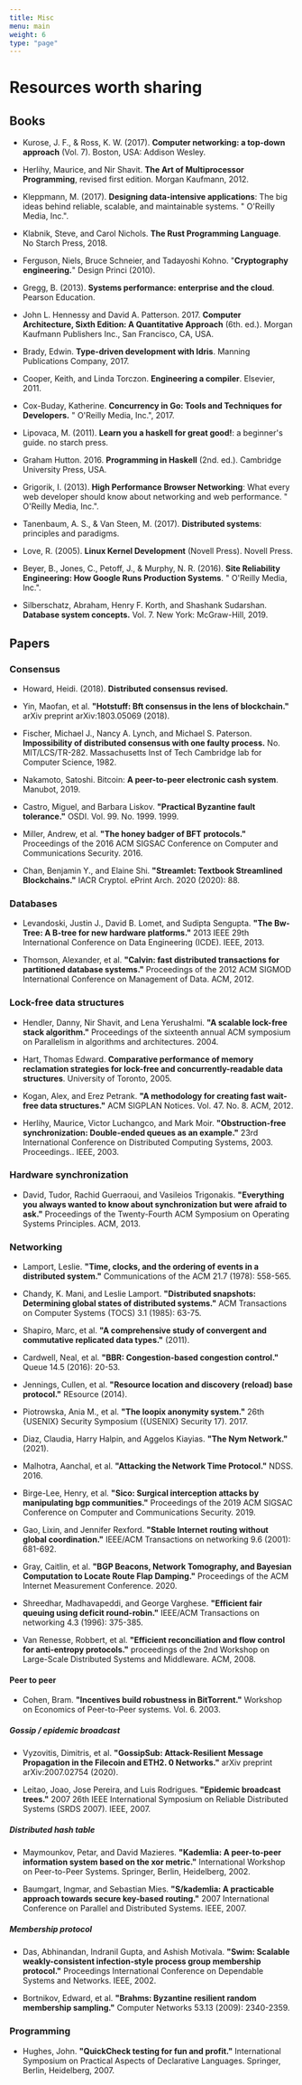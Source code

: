 ```yaml
---
title: Misc
menu: main
weight: 6
type: "page"
---
```


# Resources worth sharing

## Books

- Kurose, J. F., & Ross, K. W. (2017). **Computer networking: a top-down
  approach** (Vol. 7). Boston, USA: Addison Wesley.

- Herlihy, Maurice, and Nir Shavit. **The Art of Multiprocessor Programming**,
  revised first edition. Morgan Kaufmann, 2012.

- Kleppmann, M. (2017). **Designing data-intensive applications**: The big ideas
  behind reliable, scalable, and maintainable systems. " O'Reilly Media, Inc.".

- Klabnik, Steve, and Carol Nichols. **The Rust Programming Language**. No
  Starch Press, 2018.

- Ferguson, Niels, Bruce Schneier, and Tadayoshi Kohno. "**Cryptography
  engineering.**" Design Princi (2010).

- Gregg, B. (2013). **Systems performance: enterprise and the cloud**. Pearson
  Education.

- John L. Hennessy and David A. Patterson. 2017. **Computer Architecture, Sixth
  Edition: A Quantitative Approach** (6th. ed.). Morgan Kaufmann Publishers
  Inc., San Francisco, CA, USA.

- Brady, Edwin. **Type-driven development with Idris**. Manning Publications
  Company, 2017.

- Cooper, Keith, and Linda Torczon. **Engineering a compiler**. Elsevier, 2011.

- Cox-Buday, Katherine. **Concurrency in Go: Tools and Techniques for
  Developers.** " O'Reilly Media, Inc.", 2017.

- Lipovaca, M. (2011). **Learn you a haskell for great good!**: a beginner's
  guide. no starch press.

- Graham Hutton. 2016. **Programming in Haskell** (2nd. ed.). Cambridge
  University Press, USA.

- Grigorik, I. (2013). **High Performance Browser Networking**: What every web
  developer should know about networking and web performance. " O'Reilly Media,
  Inc.".

- Tanenbaum, A. S., & Van Steen, M. (2017). **Distributed systems**: principles and
  paradigms.

- Love, R. (2005). **Linux Kernel Development** (Novell Press). Novell Press.

- Beyer, B., Jones, C., Petoff, J., & Murphy, N. R. (2016). **Site Reliability
  Engineering: How Google Runs Production Systems**. " O'Reilly Media, Inc.".

- Silberschatz, Abraham, Henry F. Korth, and Shashank Sudarshan. **Database
  system concepts.** Vol. 7. New York: McGraw-Hill, 2019.


## Papers

### Consensus

- Howard, Heidi. (2018). **Distributed consensus revised.**

- Yin, Maofan, et al. **"Hotstuff: Bft consensus in the lens of blockchain."**
  arXiv preprint arXiv:1803.05069 (2018).

- Fischer, Michael J., Nancy A. Lynch, and Michael S. Paterson. **Impossibility
  of distributed consensus with one faulty process.** No. MIT/LCS/TR-282.
  Massachusetts Inst of Tech Cambridge lab for Computer Science, 1982.

- Nakamoto, Satoshi. Bitcoin: **A peer-to-peer electronic cash system**.
  Manubot, 2019.

- Castro, Miguel, and Barbara Liskov. **"Practical Byzantine fault tolerance."**
  OSDI. Vol. 99. No. 1999. 1999.

- Miller, Andrew, et al. **"The honey badger of BFT protocols."** Proceedings of
  the 2016 ACM SIGSAC Conference on Computer and Communications Security. 2016.

- Chan, Benjamin Y., and Elaine Shi. **"Streamlet: Textbook Streamlined
  Blockchains."** IACR Cryptol. ePrint Arch. 2020 (2020): 88.


### Databases

- Levandoski, Justin J., David B. Lomet, and Sudipta Sengupta. **"The Bw-Tree: A
  B-tree for new hardware platforms."** 2013 IEEE 29th International Conference
  on Data Engineering (ICDE). IEEE, 2013.

- Thomson, Alexander, et al. **"Calvin: fast distributed transactions for
  partitioned database systems."** Proceedings of the 2012 ACM SIGMOD
  International Conference on Management of Data. ACM, 2012.


### Lock-free data structures

- Hendler, Danny, Nir Shavit, and Lena Yerushalmi. **"A scalable lock-free stack
  algorithm."** Proceedings of the sixteenth annual ACM symposium on Parallelism
  in algorithms and architectures. 2004.

- Hart, Thomas Edward. **Comparative performance of memory reclamation strategies
  for lock-free and concurrently-readable data structures**. University of
  Toronto, 2005.

- Kogan, Alex, and Erez Petrank. **"A methodology for creating fast wait-free
  data structures."** ACM SIGPLAN Notices. Vol. 47. No. 8. ACM, 2012.

- Herlihy, Maurice, Victor Luchangco, and Mark Moir. **"Obstruction-free
  synchronization: Double-ended queues as an example."** 23rd International
  Conference on Distributed Computing Systems, 2003. Proceedings.. IEEE, 2003.


### Hardware synchronization

- David, Tudor, Rachid Guerraoui, and Vasileios Trigonakis. **"Everything you
  always wanted to know about synchronization but were afraid to ask."**
  Proceedings of the Twenty-Fourth ACM Symposium on Operating Systems
  Principles. ACM, 2013.


### Networking

- Lamport, Leslie. **"Time, clocks, and the ordering of events in a distributed
  system."** Communications of the ACM 21.7 (1978): 558-565.

- Chandy, K. Mani, and Leslie Lamport. **"Distributed snapshots: Determining
  global states of distributed systems."** ACM Transactions on Computer Systems
  (TOCS) 3.1 (1985): 63-75.

- Shapiro, Marc, et al. **"A comprehensive study of convergent and commutative
  replicated data types."** (2011).

- Cardwell, Neal, et al. **"BBR: Congestion-based congestion control."** Queue
  14.5 (2016): 20-53.

- Jennings, Cullen, et al. **"Resource location and discovery (reload) base
  protocol."** REsource (2014).

- Piotrowska, Ania M., et al. **"The loopix anonymity system."** 26th {USENIX}
  Security Symposium ({USENIX} Security 17). 2017.

- Diaz, Claudia, Harry Halpin, and Aggelos Kiayias. **"The Nym Network."**
  (2021).

- Malhotra, Aanchal, et al. **"Attacking the Network Time Protocol."** NDSS.
  2016.

- Birge-Lee, Henry, et al. **"Sico: Surgical interception attacks by
  manipulating bgp communities."** Proceedings of the 2019 ACM SIGSAC Conference
  on Computer and Communications Security. 2019.

- Gao, Lixin, and Jennifer Rexford. **"Stable Internet routing without global
  coordination."** IEEE/ACM Transactions on networking 9.6 (2001): 681-692.

- Gray, Caitlin, et al. **"BGP Beacons, Network Tomography, and Bayesian
  Computation to Locate Route Flap Damping."** Proceedings of the ACM Internet
  Measurement Conference. 2020.

- Shreedhar, Madhavapeddi, and George Varghese. **"Efficient fair queuing using
  deficit round-robin."** IEEE/ACM Transactions on networking 4.3 (1996):
  375-385.

- Van Renesse, Robbert, et al. **"Efficient reconciliation and flow control for
  anti-entropy protocols."** proceedings of the 2nd Workshop on Large-Scale
  Distributed Systems and Middleware. ACM, 2008.


#### Peer to peer

- Cohen, Bram. **"Incentives build robustness in BitTorrent."** Workshop on
  Economics of Peer-to-Peer systems. Vol. 6. 2003.

##### Gossip / epidemic broadcast

- Vyzovitis, Dimitris, et al. **"GossipSub: Attack-Resilient Message Propagation
  in the Filecoin and ETH2. 0 Networks."** arXiv preprint arXiv:2007.02754
  (2020).

- Leitao, Joao, Jose Pereira, and Luis Rodrigues. **"Epidemic broadcast
  trees."** 2007 26th IEEE International Symposium on Reliable Distributed
  Systems (SRDS 2007). IEEE, 2007.


##### Distributed hash table

- Maymounkov, Petar, and David Mazieres. **"Kademlia: A peer-to-peer information
  system based on the xor metric."** International Workshop on Peer-to-Peer
  Systems. Springer, Berlin, Heidelberg, 2002.

- Baumgart, Ingmar, and Sebastian Mies. **"S/kademlia: A practicable approach
  towards secure key-based routing."** 2007 International Conference on Parallel
  and Distributed Systems. IEEE, 2007.


##### Membership protocol

- Das, Abhinandan, Indranil Gupta, and Ashish Motivala. **"Swim: Scalable
  weakly-consistent infection-style process group membership protocol."**
  Proceedings International Conference on Dependable Systems and Networks. IEEE,
  2002.

- Bortnikov, Edward, et al. **"Brahms: Byzantine resilient random membership
  sampling."** Computer Networks 53.13 (2009): 2340-2359.


### Programming

- Hughes, John. **"QuickCheck testing for fun and profit."** International
  Symposium on Practical Aspects of Declarative Languages. Springer, Berlin,
  Heidelberg, 2007.

